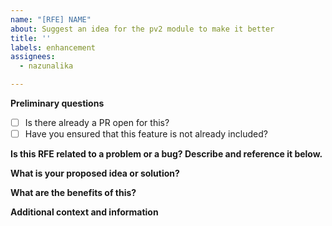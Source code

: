 ```yaml
---
name: "[RFE] NAME"
about: Suggest an idea for the pv2 module to make it better
title: ''
labels: enhancement
assignees:
  - nazunalika

---
```


**Preliminary questions**
- [ ] Is there already a PR open for this?
- [ ] Have you ensured that this feature is not already included?

**Is this RFE related to a problem or a bug? Describe and reference it below.**
<!-- Describe here, if necessary, if this is related to a problem or reported bug. -->

**What is your proposed idea or solution?**
<!-- Describe what you would like to see as the solution for this RFE -->

**What are the benefits of this?**
<!-- Describe the benefits of this request -->

**Additional context and information**
<!-- Add any other information you feel is appropriate here -->
